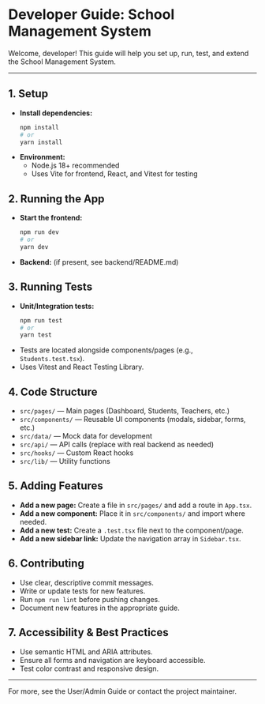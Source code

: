 # Developer Guide: School Management System

Welcome, developer! This guide will help you set up, run, test, and extend the School Management System.

---

## 1. Setup
- **Install dependencies:**
  ```bash
  npm install
  # or
  yarn install
  ```
- **Environment:**
  - Node.js 18+ recommended
  - Uses Vite for frontend, React, and Vitest for testing

## 2. Running the App
- **Start the frontend:**
  ```bash
  npm run dev
  # or
  yarn dev
  ```
- **Backend:** (if present, see backend/README.md)

## 3. Running Tests
- **Unit/Integration tests:**
  ```bash
  npm run test
  # or
  yarn test
  ```
- Tests are located alongside components/pages (e.g., `Students.test.tsx`).
- Uses Vitest and React Testing Library.

## 4. Code Structure
- `src/pages/` — Main pages (Dashboard, Students, Teachers, etc.)
- `src/components/` — Reusable UI components (modals, sidebar, forms, etc.)
- `src/data/` — Mock data for development
- `src/api/` — API calls (replace with real backend as needed)
- `src/hooks/` — Custom React hooks
- `src/lib/` — Utility functions

## 5. Adding Features
- **Add a new page:** Create a file in `src/pages/` and add a route in `App.tsx`.
- **Add a new component:** Place it in `src/components/` and import where needed.
- **Add a new test:** Create a `.test.tsx` file next to the component/page.
- **Add a new sidebar link:** Update the navigation array in `Sidebar.tsx`.

## 6. Contributing
- Use clear, descriptive commit messages.
- Write or update tests for new features.
- Run `npm run lint` before pushing changes.
- Document new features in the appropriate guide.

## 7. Accessibility & Best Practices
- Use semantic HTML and ARIA attributes.
- Ensure all forms and navigation are keyboard accessible.
- Test color contrast and responsive design.

---

For more, see the User/Admin Guide or contact the project maintainer. 